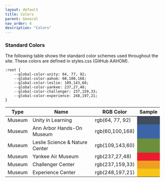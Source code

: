 ```yaml
---
layout: default
title: Colors
parent: General
nav_order: 4
description: "Colors"
---
```


### Standard Colors
The following table shows the standard color schemes used throughout the site.   These colors are defined in styles.css (GitHub AAHOM).  

```
:root { 
    --global-color-unity: 64, 77, 92;
    --global-color-aahom: 60,100,168;
    --global-color-leslie: 109,143,60;
    --global-color-yankee: 237,27,48;
    --global-color-challenger: 237,159,33;
    --global-color-experience: 248,197,21;
}
```

<style>
:root { 
	--global-color-unity: 64, 77, 92;
	--global-color-aahom: 60,100,168;
	--global-color-leslie: 109,143,60;
	--global-color-yankee: 237,27,48;
	--global-color-challenger: 237,159,33;
	--global-color-experience: 248,197,21;
}
/*
table.minimal {
	min-width:  unset;
	width:  auto;
}
div.table-wrapper {
	max-width:  unset;
	width:  auto;
	box-shadow:  unset;
}
*/
</style>

<table class="minimal">
   <thead>
      <tr class="tableTop">
      	<th style="width: 30px;">Type</th>
         <th>Name</th>
         <th>RGB Color</th>
         <th>Sample</th>
      </tr>
   </thead>
   <tbody>
   		<tr>
   		 <td>Museum</td>
         <td>Unity in Learning</td>
         <td>rgb(64, 77, 92)</td>
         <td style="width:40px;background-color: rgb(var(--global-color-unity));">&nbsp;</td>
      </tr>
      <tr>
      	<td>Museum</td>
         <td>Ann Arbor Hands-On Museum</td>
         <td>rgb(60,100,168)</td>
         <td style="width:40px;background-color: rgb(var(--global-color-aahom));">&nbsp;</td>
      </tr>
      <tr>
      	<td>Museum</td>
         <td>Leslie Science & Nature Center</td>
         <td>rgb(109,143,60)</td>
         <td style="width:40px;background-color: rgb(var(--global-color-leslie));">&nbsp;</td>
      </tr>
      <tr>
      	<td>Museum</td>
         <td>Yankee Air Museum</td>
         <td>rgb(237,27,48)</td>
         <td style="width:40px;background-color: rgb(var(--global-color-yankee));">&nbsp;</td>
      </tr>
      <tr>
      	<td>Museum</td>
         <td>Challenger Center</td>
         <td>rgb(237,159,33)</td>
         <td style="width:40px;background-color: rgb(var(--global-color-challenger));">&nbsp;</td>
      </tr>
      <tr>
      	<td>Museum</td>
         <td>Experience Center</td>
         <td>rgb(248,197,21)</td>
         <td style="width:40px;background-color: rgb(var(--global-color-experience));">&nbsp;</td>
      </tr>
   </tbody>
</table>